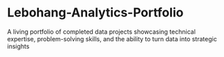 # Lebohang-Analytics-Portfolio
A living portfolio of completed data projects showcasing technical expertise, problem-solving skills, and the ability to turn data into strategic insights
